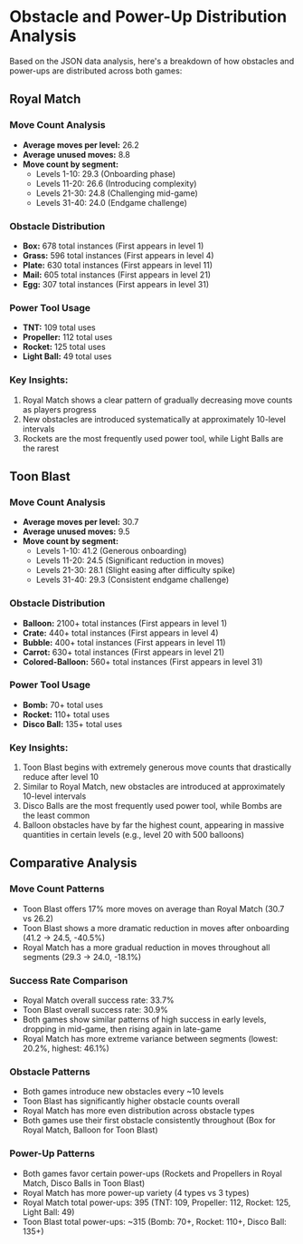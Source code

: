 # Obstacle and Power-Up Distribution Analysis

Based on the JSON data analysis, here's a breakdown of how obstacles and power-ups are distributed across both games:

## Royal Match

### Move Count Analysis
- **Average moves per level:** 26.2
- **Average unused moves:** 8.8
- **Move count by segment:**
  - Levels 1-10: 29.3 (Onboarding phase)
  - Levels 11-20: 26.6 (Introducing complexity)
  - Levels 21-30: 24.8 (Challenging mid-game)
  - Levels 31-40: 24.0 (Endgame challenge)

### Obstacle Distribution
- **Box:** 678 total instances (First appears in level 1)
- **Grass:** 596 total instances (First appears in level 4)
- **Plate:** 630 total instances (First appears in level 11)
- **Mail:** 605 total instances (First appears in level 21)
- **Egg:** 307 total instances (First appears in level 31)

### Power Tool Usage
- **TNT:** 109 total uses
- **Propeller:** 112 total uses
- **Rocket:** 125 total uses
- **Light Ball:** 49 total uses

### Key Insights:
1. Royal Match shows a clear pattern of gradually decreasing move counts as players progress
2. New obstacles are introduced systematically at approximately 10-level intervals
3. Rockets are the most frequently used power tool, while Light Balls are the rarest

## Toon Blast

### Move Count Analysis
- **Average moves per level:** 30.7
- **Average unused moves:** 9.5
- **Move count by segment:**
  - Levels 1-10: 41.2 (Generous onboarding)
  - Levels 11-20: 24.5 (Significant reduction in moves)
  - Levels 21-30: 28.1 (Slight easing after difficulty spike)
  - Levels 31-40: 29.3 (Consistent endgame challenge)

### Obstacle Distribution
- **Balloon:** 2100+ total instances (First appears in level 1)
- **Crate:** 440+ total instances (First appears in level 4)
- **Bubble:** 400+ total instances (First appears in level 11)
- **Carrot:** 630+ total instances (First appears in level 21)
- **Colored-Balloon:** 560+ total instances (First appears in level 31)

### Power Tool Usage
- **Bomb:** 70+ total uses
- **Rocket:** 110+ total uses
- **Disco Ball:** 135+ total uses

### Key Insights:
1. Toon Blast begins with extremely generous move counts that drastically reduce after level 10
2. Similar to Royal Match, new obstacles are introduced at approximately 10-level intervals
3. Disco Balls are the most frequently used power tool, while Bombs are the least common
4. Balloon obstacles have by far the highest count, appearing in massive quantities in certain levels (e.g., level 20 with 500 balloons)

## Comparative Analysis

### Move Count Patterns
- Toon Blast offers 17% more moves on average than Royal Match (30.7 vs 26.2)
- Toon Blast shows a more dramatic reduction in moves after onboarding (41.2 → 24.5, -40.5%)
- Royal Match has a more gradual reduction in moves throughout all segments (29.3 → 24.0, -18.1%)

### Success Rate Comparison
- Royal Match overall success rate: 33.7%
- Toon Blast overall success rate: 30.9%
- Both games show similar patterns of high success in early levels, dropping in mid-game, then rising again in late-game
- Royal Match has more extreme variance between segments (lowest: 20.2%, highest: 46.1%)

### Obstacle Patterns
- Both games introduce new obstacles every ~10 levels
- Toon Blast has significantly higher obstacle counts overall
- Royal Match has more even distribution across obstacle types
- Both games use their first obstacle consistently throughout (Box for Royal Match, Balloon for Toon Blast)

### Power-Up Patterns
- Both games favor certain power-ups (Rockets and Propellers in Royal Match, Disco Balls in Toon Blast)
- Royal Match has more power-up variety (4 types vs 3 types)
- Royal Match total power-ups: 395 (TNT: 109, Propeller: 112, Rocket: 125, Light Ball: 49)
- Toon Blast total power-ups: ~315 (Bomb: 70+, Rocket: 110+, Disco Ball: 135+)